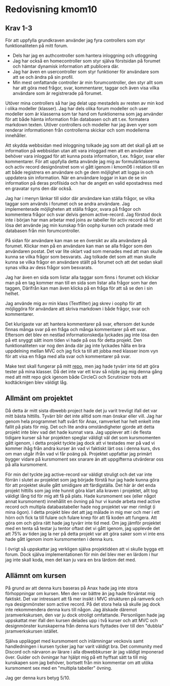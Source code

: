 ---
---
Redovisning kmom10
=========================

## Krav 1-3
För att uppfylla grundkraven använder jag fyra controllers som styr funktionaliteten på mitt forum.
* Dels har jag en authcontroller som hantera inloggning och utloggning
* Jag har också en homecontroller som styr själva förstsidan på forumet och hämtar dynamisk information att publicera där.
* Jag har även en usercontroller som styr funktioner för användare som att se och ändra på sin profil.
* Min mest omfattande controller är min forumcontroller, den styr allt som har att göra med frågor, svar, kommentarer, taggar och även visa vilka användare som är registrerade på forumet.

Utöver mina controllers så har jag delat upp mestadels av resten av min kod i olika modeller (klasser). Jag har dels olika forum modeller och user modeller som är klasserna som tar hand om funktionerna som jag använder för att både hämta information från databasen och att t.ex. formatera markdown texten. Utöver controllers och modeller har jag även vyer som renderar informationen från controllerna skickar och som modellerna innehåller.

Att skydda webbsidan med inloggning tolkade jag som att det skall gå att se information på webbsidan utan att vara inloggad men att en användare behöver vara inloggad för att kunna posta information, t.ex. frågor, svar eller kommentarer.
För att uppfylla detta använde jag mig av formulärklasserna och activ record designönstret som vi gått igenom i kmom06 i relation till en att både registrera en användare och ge dem möjlighet att logga in och uppdatera sin information. När en användare loggar in kan de se sin information på deras profilsida och har de angett en valid epostadress med en gravatar syns den där också.

Jag har i menyn länkar till sidor där användare kan ställa frågor, se vilka taggar som används i forumet och se andra användare. Jag implementerade möjligheten att ställa frågor, svara på frågor och kommentera frågor och svar delvis genom active-record. Jag förstod dock inte i början har man arbetar med joins av tabeller för activ record så för att lösa det använde jag min kunskap från oophp kursen och pratade med databasen från min forumcontroller.

På sidan för användare kan man se en översikt av alla användare på forumet. Klickar men på en användare kan man se alla frågor som den användaren postat. Det var lite oklart vad som menades med att man skulle kunna se vilka frågor som besvarats. Jag tolkade det som att man skulle kunna se vilka frågor en användare ställt på forumet och att det sedan skall synas vilka av dess frågor som besvarats.

Jag har även en sida som listar alla taggar som finns i forumet och klickar man på en tag kommer man till en sida som listar alla frågor som har den taggen, Därifrån kan man även klicka på en fråga för att så se den i sin helhet.

Jag använde mig av min klass (Textfilter) jag skrev i oophp för att möjliggöra för användare att skriva markdown i både frågor, svar och kommentarer.

Det klurigaste var att hantera kommentarer på svar, eftersom det kunde finnas många svar på en fråga och många kommentarer på ett svar. Eftersom det blev en nestlad informationskedja lyckades jag inte lösa den på ett snyggt sätt inom tiden vi hade på oss för detta projekt. Den funktionaliteten var nog den ända där jag inte lyckades hålla en bra uppdelning mellan MVC och jag fick ta till att jobba med klasser inom vyn för att visa en fråga med alla svar och kommentarer på svar.

Make test skall fungerar på mitt [repo](https://github.com/slistrom/bth-ram-proj), men jag hade tyvärr inte tid att göra tester på mina klasser. Då det inte var ett krav så nöjde jag mig denna gång med att mitt repo gick igenom både CircleCi och Scrutinizer trots att kodtäcknigen blev väldigt låg. 

## Allmänt om projektet
Då detta är mitt sista dbwebb project hade det ju varit trevligt ifall det var mitt bästa hittills. Tyvärr blir det inte alltid som man önskar eller vill. Jag har genom hela programmet haft svårt för Anax, ramverket har helt enkelt inte fallit på plats för mig. Det och lite andra omständigheter gjorde att detta projekt inte blev vad det hade kunnat vara. Jag upplever att i de flesta tidigare kurser så har projekten speglar väldigt väl det som kursmomenten gått igenom, i detta projekt tyckte jag dock att vi testades mer på vad vi kommer ihåg från andra kurser än vad vi faktiskt lärt oss i denna kurs, dvs om man utgår ifrån vad vi får poäng på. Projektet uppfattar jag primärt bygger vidare på kursmoment sex snarare än att uppgifterna utvärderar oss på alla kursmoment.

För min del tyckte jag active-record var väldigt struligt och det var inte förrän i slutet av projektet som jag började förstå hur jag hade kunna göra för att projektet skulle gått smidigare att färdigställa. Det här är det enda projekt hittills som jag inte hunnit göra klart alla kraven i projektet, allt tog väldigt lång tid för mig att få på plats. Hade kursmoment sex (eller något annat kursmoment) innehållit en övning på hur vi kunde arbeta med active record och multipla databastabeller hade nog projektet var mer rimligt (i mina ögon). I detta projekt blev det att jag målade in mig mer och mer i ett hörn och fick ta till fulare och fulare knep för att få koden att fungera. Att göra om och göra rätt hade jag tyvärr inte tid med. Om jag jämför projektet med en tenta så testar ju tentor oftast det vi gått igenom, jag upplevde det att 75% av tiden jag la ner på detta projekt var att göra saker som vi inte ens hade gått igenom inom kursmomenten i denna kurs.

I övrigt så uppskattar jag verkligen själva projektidéen att vi skulle bygga ett forum. Dock själva implementationen för min del blev mer en lärdom i hur jag inte skall koda, men det kan ju vara en bra lärdom det med.

## Allämnt om kursen
På grund av att denna kurs baseras på Anax hade jag inte stora förhoppningar om kursen. Men den var bättre än jag hade förväntat mig faktiskt. Det var intressant att få mer insikt i MVC strukturen på ramverk och nya designmönster som active record. På det stora hela så skulle jag dock inte rekommendera denna kurs till någon. Jag älskade däremot jsramverkskursen, den var ju dock otroligt omfattande. Personligen hade jag uppskattat mer ifall den kursen delades upp i två kurser och att MVC och designmönster kunskaperna från denna kurs flyttades över till den "dubbla" jsramverkskursen istället.

Själva upplägget med kursmoment och inlämningar veckovis samt handledningen i kursen tycker jag har varit väldigt bra. Det community med Discord och närvaron av lärare i alla dbwebbkurser är jag väldigt imponerad över. Guider och övningar har hjälpt mig på ett hyffsat sätt ta till mig kunskapen som jag behöver, bortsett från min kommentar om att utöka kursmoment sex med en "multipla tabeller" övning.

Jag ger denna kurs betyg 5/10.